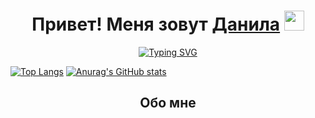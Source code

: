 <h1 align="center">Привет! Меня зовут <a href="https://vk.com/shotmeow" target="_blank">Данила</a> 
<img src="https://github.com/blackcater/blackcater/raw/main/images/Hi.gif" height="32"/></h1>
<p align="center"><a href="https://git.io/typing-svg"><img src="https://readme-typing-svg.herokuapp.com?font=Montserrat&pause=1000&color=27A6EB&center=true&vCenter=true&width=435&lines=UX%2FUI+Designer;Front-end+Developer;Web+Technology+Teacher" alt="Typing SVG" /></a></p>

[![Top Langs](https://github-readme-stats.vercel.app/api/top-langs/?username=shotmeow)](https://github.com/anuraghazra/github-readme-stats)
[![Anurag's GitHub stats](https://github-readme-stats.vercel.app/api?username=shotmeow)](https://github.com/anuraghazra/github-readme-stats)

<h2 align="center">Обо мне</h2>
